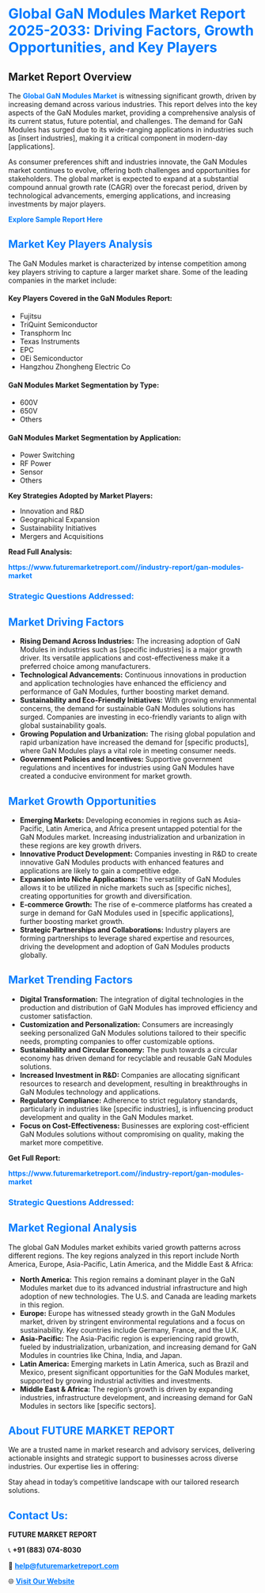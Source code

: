 <h1 style="color: #007BFF;">Global GaN Modules Market Report 2025-2033: Driving Factors, Growth Opportunities, and Key Players</h1>

<section id="overview">
<h2>Market Report Overview</h2>
<p>The <a href="https://www.futuremarketreport.com//industry-report/gan-modules-market" style="color: #007BFF; text-decoration: none;"><strong>Global GaN Modules Market</strong></a> is witnessing significant growth, driven by increasing demand across various industries. This report delves into the key aspects of the GaN Modules market, providing a comprehensive analysis of its current status, future potential, and challenges. The demand for GaN Modules has surged due to its wide-ranging applications in industries such as [insert industries], making it a critical component in modern-day [applications].</p>
<p>As consumer preferences shift and industries innovate, the GaN Modules market continues to evolve, offering both challenges and opportunities for stakeholders. The global market is expected to expand at a substantial compound annual growth rate (CAGR) over the forecast period, driven by technological advancements, emerging applications, and increasing investments by major players.</p>
</section>

<section id="overview">
<p><a href="https://www.futuremarketreport.com//request-sample/reportId=60967" style="color: #007BFF; text-decoration: none;"><strong>Explore Sample Report Here</strong></a></p>
</section>

<section id="key-players">
<h2 style="color: #007BFF;">Market Key Players Analysis</h2>
<p>The GaN Modules market is characterized by intense competition among key players striving to capture a larger market share. Some of the leading companies in the market include:</p>
<h4>Key Players Covered in the GaN Modules Report:</h4>
<ul><li>Fujitsu</li><li>TriQuint Semiconductor</li><li>Transphorm Inc</li><li>Texas Instruments</li><li>EPC</li><li>OEi Semiconductor</li><li>Hangzhou Zhongheng Electric Co</li></ul>
<h4>GaN Modules Market Segmentation by Type:</h4>
<ul><li>600V</li><li>650V</li><li>Others</li></ul>

<h4>GaN Modules Market Segmentation by Application:</h4>
<ul><li>Power Switching</li><li>RF Power</li><li>Sensor</li><li>Others</li></ul>
<p><strong>Key Strategies Adopted by Market Players:</strong></p>
<ul>
<li>Innovation and R&D</li>
<li>Geographical Expansion</li>
<li>Sustainability Initiatives</li>
<li>Mergers and Acquisitions</li>
</ul>
</section>

<section>
<p><strong>Read Full Analysis: </strong></p><a href="https://www.futuremarketreport.com//industry-report/gan-modules-market" style="color: #007BFF; text-decoration: none;"><strong>https://www.futuremarketreport.com//industry-report/gan-modules-market</strong></a>
<h3 style="color: #007BFF;">Strategic Questions Addressed:</h3>
</section>

<section id="driving-factors">
<h2 style="color: #007BFF;">Market Driving Factors</h2>
<ul>
<li><strong>Rising Demand Across Industries:</strong> The increasing adoption of GaN Modules in industries such as [specific industries] is a major growth driver. Its versatile applications and cost-effectiveness make it a preferred choice among manufacturers.</li>
<li><strong>Technological Advancements:</strong> Continuous innovations in production and application technologies have enhanced the efficiency and performance of GaN Modules, further boosting market demand.</li>
<li><strong>Sustainability and Eco-Friendly Initiatives:</strong> With growing environmental concerns, the demand for sustainable GaN Modules solutions has surged. Companies are investing in eco-friendly variants to align with global sustainability goals.</li>
<li><strong>Growing Population and Urbanization:</strong> The rising global population and rapid urbanization have increased the demand for [specific products], where GaN Modules plays a vital role in meeting consumer needs.</li>
<li><strong>Government Policies and Incentives:</strong> Supportive government regulations and incentives for industries using GaN Modules have created a conducive environment for market growth.</li>
</ul>
</section>

<section id="growth-opportunities">
<h2 style="color: #007BFF;">Market Growth Opportunities</h2>
<ul>
<li><strong>Emerging Markets:</strong> Developing economies in regions such as Asia-Pacific, Latin America, and Africa present untapped potential for the GaN Modules market. Increasing industrialization and urbanization in these regions are key growth drivers.</li>
<li><strong>Innovative Product Development:</strong> Companies investing in R&D to create innovative GaN Modules products with enhanced features and applications are likely to gain a competitive edge.</li>
<li><strong>Expansion into Niche Applications:</strong> The versatility of GaN Modules allows it to be utilized in niche markets such as [specific niches], creating opportunities for growth and diversification.</li>
<li><strong>E-commerce Growth:</strong> The rise of e-commerce platforms has created a surge in demand for GaN Modules used in [specific applications], further boosting market growth.</li>
<li><strong>Strategic Partnerships and Collaborations:</strong> Industry players are forming partnerships to leverage shared expertise and resources, driving the development and adoption of GaN Modules products globally.</li>
</ul>
</section>

<section id="trending-factors">
<h2 style="color: #007BFF;">Market Trending Factors</h2>
<ul>
<li><strong>Digital Transformation:</strong> The integration of digital technologies in the production and distribution of GaN Modules has improved efficiency and customer satisfaction.</li>
<li><strong>Customization and Personalization:</strong> Consumers are increasingly seeking personalized GaN Modules solutions tailored to their specific needs, prompting companies to offer customizable options.</li>
<li><strong>Sustainability and Circular Economy:</strong> The push towards a circular economy has driven demand for recyclable and reusable GaN Modules solutions.</li>
<li><strong>Increased Investment in R&D:</strong> Companies are allocating significant resources to research and development, resulting in breakthroughs in GaN Modules technology and applications.</li>
<li><strong>Regulatory Compliance:</strong> Adherence to strict regulatory standards, particularly in industries like [specific industries], is influencing product development and quality in the GaN Modules market.</li>
<li><strong>Focus on Cost-Effectiveness:</strong> Businesses are exploring cost-efficient GaN Modules solutions without compromising on quality, making the market more competitive.</li>
</ul>
</section>

<section>
<p><strong>Get Full Report: </strong></p><a href="https://www.futuremarketreport.com//industry-report/gan-modules-market" style="color: #007BFF; text-decoration: none;"><strong>https://www.futuremarketreport.com//industry-report/gan-modules-market</strong></a>
<h3 style="color: #007BFF;">Strategic Questions Addressed:</h3>
</section>


<section id="regional-analysis">
<h2 style="color: #007BFF;">Market Regional Analysis</h2>
<p>The global GaN Modules market exhibits varied growth patterns across different regions. The key regions analyzed in this report include North America, Europe, Asia-Pacific, Latin America, and the Middle East & Africa:</p>
<ul>
<li><strong>North America:</strong> This region remains a dominant player in the GaN Modules market due to its advanced industrial infrastructure and high adoption of new technologies. The U.S. and Canada are leading markets in this region.</li>
<li><strong>Europe:</strong> Europe has witnessed steady growth in the GaN Modules market, driven by stringent environmental regulations and a focus on sustainability. Key countries include Germany, France, and the U.K.</li>
<li><strong>Asia-Pacific:</strong> The Asia-Pacific region is experiencing rapid growth, fueled by industrialization, urbanization, and increasing demand for GaN Modules in countries like China, India, and Japan.</li>
<li><strong>Latin America:</strong> Emerging markets in Latin America, such as Brazil and Mexico, present significant opportunities for the GaN Modules market, supported by growing industrial activities and investments.</li>
<li><strong>Middle East & Africa:</strong> The region’s growth is driven by expanding industries, infrastructure development, and increasing demand for GaN Modules in sectors like [specific sectors].</li>
</ul>
</section>

<footer>
<h2 style="color: #007BFF;">About FUTURE MARKET REPORT</h2>
<p>We are a trusted name in market research and advisory services, delivering actionable insights and strategic support to businesses across diverse industries. Our expertise lies in offering:</p>

<p>Stay ahead in today’s competitive landscape with our tailored research solutions.</p>

<h2 style="color: #007BFF;">Contact Us:</h2>
<p><strong>FUTURE MARKET REPORT</strong></p>
<p>📞 <strong>+91 (883) 074-8030</strong></p>
<p>📧 <strong><a href="mailto:help@futuremarketreport.com" style="color: #007BFF;">help@futuremarketreport.com</a></strong></p>
<p>🌐 <strong><a href="https://www.futuremarketreport.com/" style="color: #007BFF;">Visit Our Website</a></strong></p>
</footer>